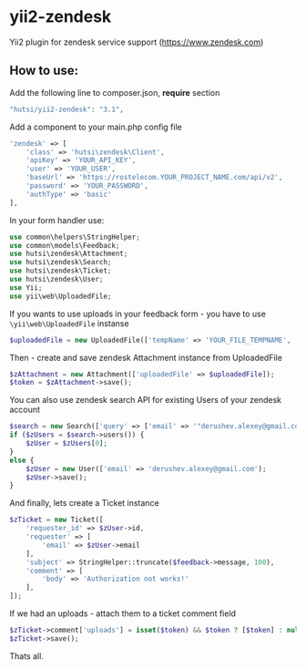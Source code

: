 # yii2-zendesk
Yii2 plugin for zendesk service support (https://www.zendesk.com)

## How to use:
Add the following line to composer.json, __require__ section
```php
"hutsi/yii2-zendesk": "3.1",
```
Add a component to your main.php config file
```php
'zendesk' => [
    'class' => 'hutsi\zendesk\Client',
    'apiKey' => 'YOUR_API_KEY',
    'user' => 'YOUR_USER',
    'baseUrl' => 'https://rostelecom.YOUR_PROJECT_NAME.com/api/v2',
    'password' => 'YOUR_PASSWORD',
    'authType' => 'basic'
],
```
In your form handler use:
```php
use common\helpers\StringHelper;
use common\models\Feedback;
use hutsi\zendesk\Attachment;
use hutsi\zendesk\Search;
use hutsi\zendesk\Ticket;
use hutsi\zendesk\User;
use Yii;
use yii\web\UploadedFile;
```

If you wants to use uploads in your feedback form - you have to use ```\yii\web\UploadedFile``` instanse
```php
$uploadedFile = new UploadedFile(['tempName' => 'YOUR_FILE_TEMPNAME', 'name' => 'YOUR_FILE_NAME]);
```
Then - create and save zendesk Attachment instance from UploadedFile
```php
$zAttachment = new Attachment(['uploadedFile' => $uploadedFile]);
$token = $zAttachment->save();
```
You can also use zendesk search API for existing Users of your zendesk account
```php
$search = new Search(['query' => ['email' => '"derushev.alexey@gmail.com"']]);
if ($zUsers = $search->users()) {
    $zUser = $zUsers[0];
}
else {
    $zUser = new User(['email' => 'derushev.alexey@gmail.com');
    $zUser->save();
}
```
And finally, lets create a Ticket instance
```php
$zTicket = new Ticket([
    'requester_id' => $zUser->id,
    'requester' => [
        'email' => $zUser->email
    ],
    'subject' => StringHelper::truncate($feedback->message, 100),
    'comment' => [
        'body' => 'Authorization not works!'
    ],
]);
```
If we had an uploads - attach them to a ticket comment field
```php
$zTicket->comment['uploads'] = isset($token) && $token ? [$token] : null;
$zTicket->save();
```
Thats all.
